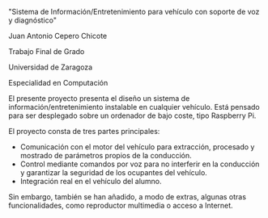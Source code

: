 "Sistema de Información/Entretenimiento para vehículo con soporte de voz y diagnóstico"

Juan Antonio Cepero Chicote

Trabajo Final de Grado

Universidad de Zaragoza

Especialidad en Computación 

El presente proyecto presenta el diseño un sistema de información/entretenimiento instalable en cualquier vehículo. Está pensado para ser desplegado sobre un ordenador de bajo coste, tipo Raspberry Pi.

El proyecto consta de tres partes principales:
  - Comunicación con el motor del vehículo para extracción, procesado y mostrado de parámetros propios de la conducción.
  - Control mediante comandos por voz para no interferir en la conducción y garantizar la seguridad de los ocupantes del vehículo.
  - Integración real en el vehículo del alumno.

Sin embargo, también se han añadido, a modo de extras, algunas otras funcionalidades, como reproductor multimedia o acceso a Internet.

